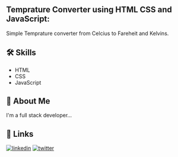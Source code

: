 ## Temprature Converter using HTML CSS and JavaScript:

Simple Temprature converter from Celcius to Fareheit and Kelvins.



## 🛠 Skills

- HTML
- CSS
- JavaScript

## 🚀 About Me
I'm a full stack developer...


## 🔗 Links
[![linkedin](https://img.shields.io/badge/linkedin-0A66C2?style=for-the-badge&logo=linkedin&logoColor=white)](https://www.linkedin.com/)
[![twitter](https://img.shields.io/badge/twitter-1DA1F2?style=for-the-badge&logo=twitter&logoColor=white)](https://twitter.com/)

